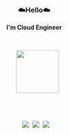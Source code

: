 **<h3 align="center">☁️Hello☁️</h3>**
**<div align="center">I'm Cloud Engineer</div>**

</br>

<p align="center" display="inline-block">
  &nbsp&nbsp&nbsp&nbsp<a href="https://www.credly.com/badges/608797d2-508c-42af-85d3-7926082f747a/public_url"><img src="https://images.credly.com/images/0e284c3f-5164-4b21-8660-0d84737941bc/image.png" width="100" height="100"></a>
</p>

</br></br>

<p align="center" display="inline-block">
  &nbsp&nbsp<img src="https://img.shields.io/badge/Docker-2496ED?style=for-the-badge&logo=Docker&logoColor=white">&nbsp&nbsp<img src="https://img.shields.io/badge/Kubernetes-326CE5?style=for-the-badge&logo=Kubernetes&logoColor=white">&nbsp&nbsp<img src="https://img.shields.io/badge/Terraform-7B42BC?style=for-the-badge&logo=Terraform&logoColor=white">
</p>
